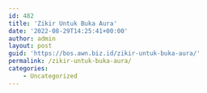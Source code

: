 ```yaml
---
id: 482
title: 'Zikir Untuk Buka Aura'
date: '2022-08-29T14:25:41+00:00'
author: admin
layout: post
guid: 'https://bos.awn.biz.id/zikir-untuk-buka-aura/'
permalink: /zikir-untuk-buka-aura/
categories:
    - Uncategorized
---
```


